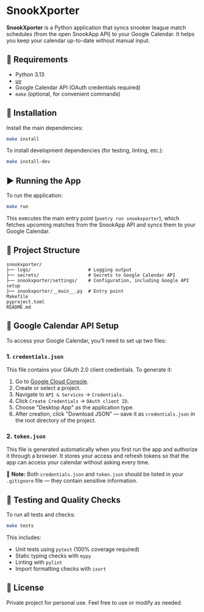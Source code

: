 # SnookXporter

**SnookXporter** is a Python application that syncs snooker league match schedules (from the open SnookApp API) to your Google Calendar. It helps you keep your calendar up-to-date without manual input.

## 🔧 Requirements

- Python 3.13
- [uv](https://docs.astral.sh/uv/guides/install-python/)
- Google Calendar API (OAuth credentials required)
- `make` (optional, for convenient commands)

## 🚀 Installation

Install the main dependencies:

```bash
make install
```

To install development dependencies (for testing, linting, etc.):

```bash
make install-dev
```

## ▶️ Running the App

To run the application:

```bash
make run
```

This executes the main entry point (`poetry run snookxporter`), which fetches upcoming matches from 
the SnookApp API and syncs them to your Google Calendar.

## 📁 Project Structure

```
snookxporter/
├── logs/                     # Logging output
├── secrets/                  # Secrets to Google Calendar API
├── snookxporter/settings/    # Configuration, including Google API setup
├── snookxporter/__main__.py  # Entry point
Makefile
pyproject.toml
README.md
```

## 🔐 Google Calendar API Setup

To access your Google Calendar, you’ll need to set up two files:

### 1. `credentials.json`

This file contains your OAuth 2.0 client credentials. To generate it:

1. Go to [Google Cloud Console](https://console.cloud.google.com/).
2. Create or select a project.
3. Navigate to `API & Services` → `Credentials`.
4. Click `Create Credentials` → `OAuth client ID`.
5. Choose "Desktop App" as the application type.
6. After creation, click "Download JSON" — save it as `credentials.json` in the root directory of the project.

### 2. `token.json`

This file is generated automatically when you first run the app and authorize it through a browser. It stores your access and refresh tokens so that the app can access your calendar without asking every time.

📌 **Note:** Both `credentials.json` and `token.json` should be listed in your `.gitignore` file — they contain sensitive information.

## 🧪 Testing and Quality Checks

To run all tests and checks:

```bash
make tests
```

This includes:
- Unit tests using `pytest` (100% coverage required)
- Static typing checks with `mypy`
- Linting with `pylint`
- Import formatting checks with `isort`

## 📄 License

Private project for personal use. Feel free to use or modify as needed.
